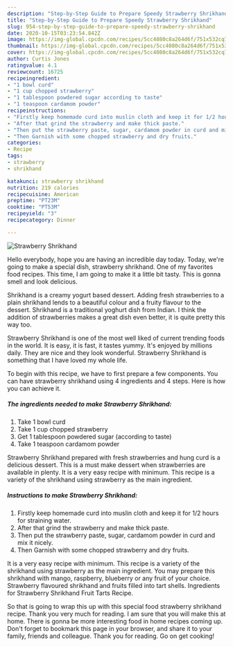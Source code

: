 ```yaml
---
description: "Step-by-Step Guide to Prepare Speedy Strawberry Shrikhand"
title: "Step-by-Step Guide to Prepare Speedy Strawberry Shrikhand"
slug: 954-step-by-step-guide-to-prepare-speedy-strawberry-shrikhand
date: 2020-10-15T03:23:54.842Z
image: https://img-global.cpcdn.com/recipes/5cc4080c8a264d6f/751x532cq70/strawberry-shrikhand-recipe-main-photo.jpg
thumbnail: https://img-global.cpcdn.com/recipes/5cc4080c8a264d6f/751x532cq70/strawberry-shrikhand-recipe-main-photo.jpg
cover: https://img-global.cpcdn.com/recipes/5cc4080c8a264d6f/751x532cq70/strawberry-shrikhand-recipe-main-photo.jpg
author: Curtis Jones
ratingvalue: 4.1
reviewcount: 16725
recipeingredient:
- "1 bowl curd"
- "1 cup chopped strawberry"
- "1 tablespoon powdered sugar according to taste"
- "1 teaspoon cardamom powder"
recipeinstructions:
- "Firstly keep homemade curd into muslin cloth and keep it for 1/2 hours for straining water."
- "After that grind the strawberry and make thick paste."
- "Then put the strawberry paste, sugar, cardamom powder in curd and mix it nicely."
- "Then Garnish with some chopped strawberry and dry fruits."
categories:
- Recipe
tags:
- strawberry
- shrikhand

katakunci: strawberry shrikhand 
nutrition: 219 calories
recipecuisine: American
preptime: "PT23M"
cooktime: "PT53M"
recipeyield: "3"
recipecategory: Dinner

---
```



![Strawberry Shrikhand](https://img-global.cpcdn.com/recipes/5cc4080c8a264d6f/751x532cq70/strawberry-shrikhand-recipe-main-photo.jpg)

Hello everybody, hope you are having an incredible day today. Today, we're going to make a special dish, strawberry shrikhand. One of my favorites food recipes. This time, I am going to make it a little bit tasty. This is gonna smell and look delicious.

Shrikhand is a creamy yogurt based dessert. Adding fresh strawberries to a plain shrikhand lends to a beautiful colour and a fruity flavour to the dessert. Shrikhand is a traditional yoghurt dish from Indian. I think the addition of strawberries makes a great dish even better, it is quite pretty this way too.

Strawberry Shrikhand is one of the most well liked of current trending foods in the world. It is easy, it is fast, it tastes yummy. It's enjoyed by millions daily. They are nice and they look wonderful. Strawberry Shrikhand is something that I have loved my whole life.


To begin with this recipe, we have to first prepare a few components. You can have strawberry shrikhand using 4 ingredients and 4 steps. Here is how you can achieve it.

<!--inarticleads1-->

##### The ingredients needed to make Strawberry Shrikhand:

1. Take 1 bowl curd
1. Take 1 cup chopped strawberry
1. Get 1 tablespoon powdered sugar (according to taste)
1. Take 1 teaspoon cardamom powder


Strawberry Shrikhand prepared with fresh strawberries and hung curd is a delicious dessert. This is a must make dessert when strawberries are available in plenty. It is a very easy recipe with minimum. This recipe is a variety of the shrikhand using strawberry as the main ingredient. 

<!--inarticleads2-->

##### Instructions to make Strawberry Shrikhand:

1. Firstly keep homemade curd into muslin cloth and keep it for 1/2 hours for straining water.
1. After that grind the strawberry and make thick paste.
1. Then put the strawberry paste, sugar, cardamom powder in curd and mix it nicely.
1. Then Garnish with some chopped strawberry and dry fruits.


It is a very easy recipe with minimum. This recipe is a variety of the shrikhand using strawberry as the main ingredient. You may prepare this shrikhand with mango, raspberry, blueberry or any fruit of your choice. Strawberry flavoured shrikhand and fruits filled into tart shells. Ingredients for Strawberry Shrikhand Fruit Tarts Recipe. 

So that is going to wrap this up with this special food strawberry shrikhand recipe. Thank you very much for reading. I am sure that you will make this at home. There is gonna be more interesting food in home recipes coming up. Don't forget to bookmark this page in your browser, and share it to your family, friends and colleague. Thank you for reading. Go on get cooking!
